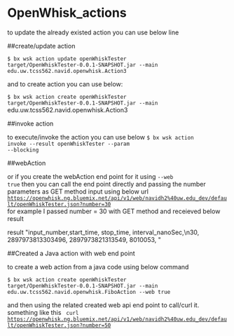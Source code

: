 # OpenWhisk_actions

to update the already existed action you can use below line

##create/update action

<code>$ bx wsk action update openWhiskTester target/OpenWhiskTester-0.0.1-SNAPSHOT.jar --main edu.uw.tcss562.navid.openwhisk.Action3 </code>


and to create action you can use below:

<code>$ bx wsk action create openWhiskTester target/OpenWhiskTester-0.0.1-SNAPSHOT.jar --main </code>edu.uw.tcss562.navid.openwhisk.Action3 </code>

##invoke action

to execute/invoke the action you can use below
<code>$ bx wsk action invoke --result openWhiskTester --param <inputParam> <value of that arg> --blocking</code>

##webAction 

or if you create the webAction end point for it using <code>--web true</code>
then you can call the end point directly and passing the number parameters as GET method input
using below url
<code>https://openwhisk.ng.bluemix.net/api/v1/web/navidh2%40uw.edu_dev/default/openWhiskTester.json?number=30 </code>
for example I passed number = 30 with GET method and receieved below result


result	"input_number,start_time, stop_time, interval_nanoSec,\n30, 2897973813303496, 2897973821313549, 8010053, "

##Created a Java action with web end point 

to create a web action from a java code using below command 

<code>$ bx wsk action create openWhiskTester target/OpenWhiskTester-0.0.1-SNAPSHOT.jar --main edu.uw.tcss562.navid.openwhisk.FiboAction --web true </code>

and then using the related created web api end point to call/curl it.
something like this
<code> curl https://openwhisk.ng.bluemix.net/api/v1/web/navidh2%40uw.edu_dev/default/openWhiskTester.json?number=50 </code>
